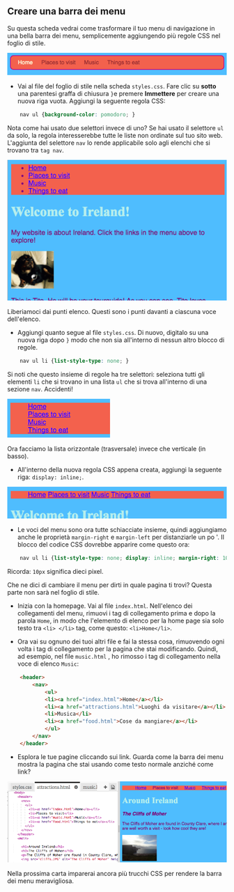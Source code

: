 ## Creare una barra dei menu

Su questa scheda vedrai come trasformare il tuo menu di navigazione in una bella barra dei menu, semplicemente aggiungendo più regole CSS nel foglio di stile.

![Esempio di una barra dei menu](images/egCoolMenuBar.png)

- Vai al file del foglio di stile nella scheda `styles.css`. Fare clic su **sotto** una parentesi graffa di chiusura `}`e premere **Immettere** per creare una nuova riga vuota. Aggiungi la seguente regola CSS:

```css
    nav ul {background-color: pomodoro; }
```

Nota come hai usato due selettori invece di uno? Se hai usato il selettore `ul` da solo, la regola interesserebbe tutte le liste non ordinate sul tuo sito web. L'aggiunta del selettore `nav` lo rende applicabile solo agli elenchi che si trovano tra `tag nav`.

![Elenco con sfondo rosso](images/egMenuBarFirstStyle.png)

Liberiamoci dai punti elenco. Questi sono i punti davanti a ciascuna voce dell'elenco.

- Aggiungi quanto segue al file `styles.css`. Di nuovo, digitalo su una nuova riga dopo `}` modo che non sia all'interno di nessun altro blocco di regole.

```css
    nav ul li {list-style-type: none; }
```

Si noti che questo insieme di regole ha tre selettori: seleziona tutti gli elementi `li` che si trovano in una lista `ul` che si trova all'interno di una sezione `nav`. Accidenti!

![Elenco con punti elenco rimossi](images/egMenuBarNoBullets.png)

Ora facciamo la lista orizzontale (trasversale) invece che verticale (in basso).

- All'interno della nuova regola CSS appena creata, aggiungi la seguente riga: `display: inline;`.

![](images/egMenuBarInline.png)

- Le voci del menu sono ora tutte schiacciate insieme, quindi aggiungiamo anche le proprietà `margin-right` e `margin-left` per distanziarle un po '. Il blocco del codice CSS dovrebbe apparire come questo ora:

```css
    nav ul li {list-style-type: none; display: inline; margin-right: 10px; margin-left: 10px; }
```

Ricorda: `10px` significa dieci pixel.

Che ne dici di cambiare il menu per dirti in quale pagina ti trovi? Questa parte non sarà nel foglio di stile.

- Inizia con la homepage. Vai al file `index.html`. Nell'elenco dei collegamenti del menu, rimuovi i tag di collegamento prima e dopo la parola `Home`, in modo che l'elemento di elenco per la home page sia solo testo tra `<li> </li>` tag, come questo: `<li>Home</li>`.

- Ora vai su ognuno dei tuoi altri file e fai la stessa cosa, rimuovendo ogni volta i tag di collegamento per la pagina che stai modificando. Quindi, ad esempio, nel file `music.html` , ho rimosso i tag di collegamento nella voce di elenco `Music`:

```html
    <header>
        <nav>
            <ul>
            <li><a href="index.html">Home</a></li>
            <li><a href="attractions.html">Luoghi da visitare</a></li>
            <li>Musica</li>
            <li><a href="food.html">Cose da mangiare</a></li>
            </ul>
        </nav>
    </header>
```

- Esplora le tue pagine cliccando sui link. Guarda come la barra dei menu mostra la pagina che stai usando come testo normale anziché come link? 

![Esempio di barra dei menu che evidenzia la pagina corrente](images/egMenuBarOnPage.png)

Nella prossima carta imparerai ancora più trucchi CSS per rendere la barra dei menu meravigliosa.